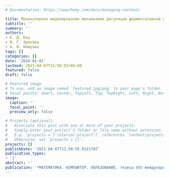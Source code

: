 ```yaml
---
# Documentation: https://wowchemy.com/docs/managing-content/

title: Молекулярное моделирование механизмов регуляции ферментативной активности hAsp
subtitle: ''
summary: ''
authors:
- Е. Д. Коц
- М. Г. Хренова
- А. В. Немухин
tags: []
categories: []
date: '2018-01-01'
lastmod: 2021-04-07T15:50:55+03:00
featured: false
draft: false

# Featured image
# To use, add an image named `featured.jpg/png` to your page's folder.
# Focal points: Smart, Center, TopLeft, Top, TopRight, Left, Right, BottomLeft, Bottom, BottomRight.
image:
  caption: ''
  focal_point: ''
  preview_only: false

# Projects (optional).
#   Associate this post with one or more of your projects.
#   Simply enter your project's folder or file name without extension.
#   E.g. `projects = ["internal-project"]` references `content/project/deep-learning/index.md`.
#   Otherwise, set `projects = []`.
projects: []
publishDate: '2021-04-07T12:50:55.032178Z'
publication_types:
- '1'
abstract: ''
publication: '*МАТЕМАТИКА. КОМПЬЮТЕР. ОБРАЗОВАНИЕ. тезисы XXV международной конференции*'
---
```

